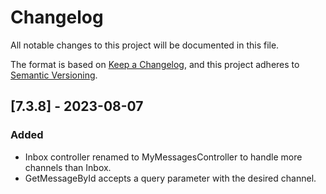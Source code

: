 ﻿# Changelog

All notable changes to this project will be documented in this file.

The format is based on [Keep a Changelog](https://keepachangelog.com/en/1.0.0/),
and this project adheres to [Semantic Versioning](https://semver.org/spec/v2.0.0.html).

## [7.3.8] - 2023-08-07
### Added
- Inbox controller renamed to MyMessagesController to handle more channels than Inbox. 
- GetMessageById accepts a query parameter with the desired channel.
